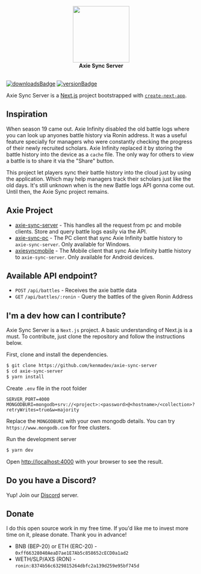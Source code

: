 <p align="center">
    <img src="https://i.imgur.com/skukI2q.png" style="width: 150px"/>
    </br>
    <b>Axie Sync Server</b>
    <br></br>
</p>

[![downloadsBadge](https://img.shields.io/npm/dt/axie-sync-server?style=for-the-badge)](https://github.com/kenmadev/axie-sync-server)
[![versionBadge](https://img.shields.io/npm/v/axie-sync-server?style=for-the-badge)](https://github.com/kenmadev/axie-sync-server)

Axie Sync Server is a [Next.js](https://nextjs.org/) project bootstrapped with [`create-next-app`](https://github.com/vercel/next.js/tree/canary/packages/create-next-app).

## Inspiration
When season 19 came out. Axie Infinity disabled the old battle logs where you can look up anyones battle history via Ronin address.
It was a useful feature specially for managers who were constantly checking the progress of their newly recruited scholars.
Axie Infinity replaced it by storing the battle history into the device as a `cache` file. The only way for others to view a battle is to share it via  the "Share" button.

This project let players sync their battle history into the cloud just by using the application. Which may help managers track their scholars just like the old days.
It's still unknown when is the new Battle logs API gonna come out. Until then, the Axie Sync project remains.

## Axie Project
- [axie-sync-server](https://github.com/kenmadev/axie-sync-server) - This handles all the request from pc and mobile clients. Store and query battle logs easily via the API.
- [axie-sync-pc](https://github.com/kenmadev/axie-sync-pc) - The PC client that sync Axie Infinity battle history to `axie-sync-server`. Only available for Windows.
- [axiesyncmobile](https://github.com/kenmadev/axiesyncmobile) - The Mobile client that sync Axie Infinity battle history to `axie-sync-server`. Only available for Android devices.

## Available API endpoint?
- `POST` `/api/battles` - Receives the axie battle data
- `GET` `/api/battles/:ronin` - Query the battles of the given Ronin Address

## I'm a dev how can I contribute?
Axie Sync Server is a `Next.js` project. A basic understanding of Next.js is a must.
To contribute, just clone the repository and follow the instructions below.

First, clone and install the dependencies.

```bash
$ git clone https://github.com/kenmadev/axie-sync-server
$ cd axie-sync-server
$ yarn install
```

Create `.env` file in the root folder
```
SERVER_PORT=4000
MONGODBURI=mongodb+srv://<project>:<password>@<hostname>/<collection>?retryWrites=true&w=majority
```
Replace the `MONGODBURI` with your own mongodb details. You can try `https://www.mongodb.com` for free clusters.

Run the development server
```bash
$ yarn dev
```

Open [http://localhost:4000](http://localhost:4000) with your browser to see the result.

## Do you have a Discord?
Yup! Join our [Discord](https://discord.gg/3MQ63hSwqv) server.

## Donate
I do this open source work in my free time. If you'd like me to invest more time on it, please donate. Thank you in advance!
- BNB (BEP-20) or ETH (ERC-20) - `0xff66328040AeaD7ae1E7Ab5c858652cECD0a1ad2`
- WETH/SLP/AXS (RON) - `ronin:8374b56c6329815264dbfc2a139d259e95bf745d`
